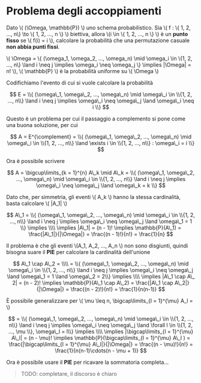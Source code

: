 # Problema degli accoppiamenti

Dato \\( (\Omega, \mathbb{P}) \\) uno schema probabilistico.
Sia \\( f : \\{ 1, 2, ..., n\\} \to \\{ 1, 2, ..., n \\} \\) biettiva, allora \\(i \in \\{ 1, 2, ..., n \\} \\) è un **punto fisso** se \\( f(i) = i \\), 
calcolare la probabilità che una permutazione casuale **non abbia punti fissi**.

\\( \Omega = \\{ (\omega\_1, \omega\_2, ..., \omega\_n) \mid \omega\_i \in \\{1, 2, ..., n\\} \land i \neq j \implies \omega\_i \neq \omega\_j \\} \implies |\Omega| = n! \\), 
\\( \mathbb{P} \\) è la probabilità uniforme su \\( \Omega \\)

Codifichiamo l'evento di cui si vuole calcolare la probabilità

$$
E = \\{ (\omega\_1, \omega\_2, ..., \omega\_n) \mid \omega\_i \in \\{1, 2, ..., n\\} \land i \neq j \implies \omega\_i \neq \omega\_j \land \omega\_i \neq i \\}
$$

Questo è un problema per cui il passaggio a complemento si pone come una buona soluzione, per cui

$$
A = E^{\complement} = \\{ (\omega\_1, \omega\_2, ..., \omega\_n) \mid \omega\_i \in \\{1, 2, ..., n\\} \land \exists i \in \\{1, 2, ..., n\\} : \omega\_i = i \\}
$$

Ora è possibile scrivere 

$$
A = \bigcup\limits_{k = 1}^{n} A\_k \mid A\_k = \\{ (\omega\_1, \omega\_2, ..., \omega\_n) \mid \omega\_i \in \\{1, 2, ..., n\\} \land i \neq j \implies \omega\_i \neq \omega\_j \land \omega\_k = k \\}
$$

Dato che, per simmetria, gli eventi \\( A\_k \\) hanno la stessa cardinalità, basta calcolare \\( |A\_1| \\)

$$
A\_1 = \\{ (\omega\_1, \omega\_2, ..., \omega\_n) \mid \omega\_i \in \\{1, 2, ..., n\\} \land i \neq j \implies \omega\_i \neq \omega\_j \land \omega\_1 = 1 \\} \implies \\\\
\implies |A\_1| = (n - 1)! 
\implies \mathbb{P}(A\_1) = \frac{|A\_1|}{|\Omega|} = \frac{(n - 1)!}{n!} = \frac{1}{n} 
$$

Il problema è che gli eventi \\(A\_1, A\_2, ..., A\_n \\) non sono disgiunti, quindi bisogna suare il **PIE** per calcolare la cardinalità dell'unione

$$
A\_1 \cap A\_2 = \\\\
= \\{ (\omega\_1, \omega\_2, ..., \omega\_n) \mid \omega\_i \in \\{1, 2, ..., n\\} \land i \neq j \implies \omega\_i \neq \omega\_j \land \omega\_1 = 1 \land \omega\_2 = 2\\} \implies \\\\
\implies |A\_1 \cap A\_ 2| = (n - 2)! 
\implies \mathbb{P}(A\_1 \cap A\_2) = \frac{|A\_1 \cap A\_2|}{|\Omega|} = \frac{(n - 2)!}{n!} = \frac{1}{n(n-1)} 
$$

È possibile generalizzare per \\( \mu \leq n, \bigcap\limits_{l = 1}^{\mu} A\_l = \\)
<!-- \bigcap\limits_{l = 1}^{\mu} A\_l = \\\\ -->

$$
= \\{ (\omega\_1, \omega\_2, ..., \omega\_n) \mid \omega\_i \in \\{1, 2, ..., n\\} \land i \neq j \implies \omega\_i \neq \omega\_j \land \forall l \in \\{1, 2, ..., \mu \\}, \omega\_l = l\\} \implies \\\\
\implies |\bigcap\limits_{l = 1}^{\mu} A\_l| = (n - \mu)! \implies \mathbb{P}(\bigcap\limits_{l = 1}^{\mu} A\_l ) = \frac{|\bigcap\limits_{l = 1}^{\mu} A\_l|}{|\Omega|} = \frac{(n - \mu)!}{n!} = \frac{1}{n(n-1)\cdots(n - \mu + 1)}
$$

Ora è possibile usare il **PIE** per ricavare la sommatoria completa...

> TODO: completare, il discorso è chiaro
